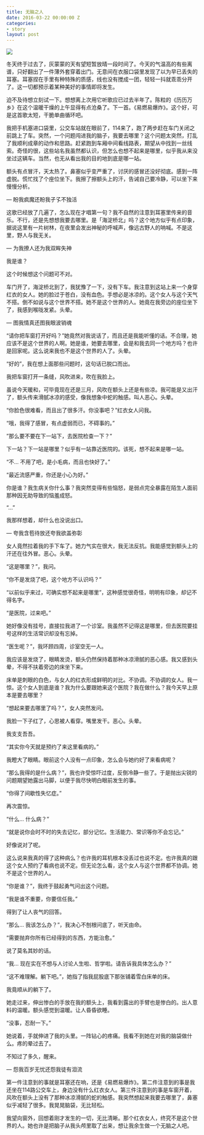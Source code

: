 ```yaml
---
title: 无脑之人
date: 2016-03-22 00:00:00 Z
categories:
- story
layout: post
---
```


![](https://general-1258275882.cos.ap-chengdu.myqcloud.com/no-brain.jpg)

冬天终于过去了，灰蒙蒙的天有望短暂放晴一段时间了。今天的气温高的有些离谱，只好翻出了一件薄外套穿着出门。无意间在衣服口袋里发现了以为早已丢失的耳塞。耳塞捏在手里有种特殊的质感，线也没有搅成一团，轻轻一抖就乖乖分开了。这一切都预示着某种美好的事情即将发生。

迫不及待想立刻试一下。想想离上次用它听歌应已过去半年了。陈粒的《历历万乡》在这个温暖干燥的上午显得有点沧桑了。下一首。《易燃易爆炸》。这个好，可是这首歌太短，干脆单曲循环吧。

我把手机塞进口袋里，公交车站就在眼前了，114来了，跑了两步赶在车门关闭之前跳上了车。突然，一个问题闯进我的脑子，我要去哪里？这个问题太突然，打乱了我顺利成章的动作和思路。赶紧跑到车厢中间看线路表，期望从中找到一丝线索。奇怪的很，这些站名我虽然都认识，但怎么也想不起来是哪里，似乎我从来没坐过这辆车。当然，也无从看出我的目的地到底是哪一站。

额头有点冒汗，天太热了。鼻塞似乎变严重了，讨厌的感冒还没好彻底。感到一阵虚脱。慌忙找了个座位坐下。我擦了擦额头上的汗，告诫自己要冷静，可以坐下来慢慢分析。

–– 盼我疯魔还盼我孑孓不独活

这歌已经放了几遍了，怎么现在才唱第一句？我不自然的注意到耳塞里传来的音乐。不行，还是先想想我要去哪里。是「海淀桥北」吗？这个地方似乎有点印象，据说这里有一片树林，在夜里会发出神秘的呼喊声，像远古野人的呐喊。不是这里，野人与我无关。

–– 为我撩人还为我双眸失神

我是谁？

这个时候想这个问题可不对。

车门开了，海淀桥北到了，我犹豫了一下，没有下车。我注意到这站上来一个身穿红衣的女人。她的脸过于苍白，没有血色。手想必是冰凉的。这个女人与这个天气不搭。倒不如说与这个世界不搭。她不是这个世界的人。她竟在我旁边的座位坐下了，我感到喉咙发紧。头晕。

–– 图我情真还图我眼波销魂

“请你把车窗打开好吗？”她竟然对我说话了，而且还是我能听懂的话。不合理，她应该不是这个世界的人啊。她是谁，她要去哪里，会是和我去同一个地方吗？也许是回家呢。这么说来我也不是这个世界的人了。头晕。

“好的”，我在想上面那些问题时，这句话已脱口而出。

我把车窗打开一条缝，风吹进来，吹在我脸上。

虽说今天暖和，可毕竟现在还是三月，风吹在额头上还是有些凉。我可能是又出汗了，额头传来滑腻冰凉的感受，像我想象中蛇的触感。叫人恶心。头晕。

“你脸色很难看，而且出了很多汗。你没事吧？”红衣女人问我。

“哦，我得了感冒，有点虚弱而已，不碍事的。”

”那么要不要在下一站下，去医院检查一下？”

下一站？下一站是哪里？似乎有一站靠近医院的。该死，想不起来是哪一站。

“不… 不用了吧，是小毛病，而且也快好了。”

“最近流感严重，你还是小心为好。”

你是谁？我生病关你什么事？我突然变得有些恼怒，是弱点完全暴露在陌生人面前那种因无助导致的恼羞成怒。

“…”

我那样想着，却什么也没说出口。

–– 夸我含苞待放还夸我欲盖弥彰

女人竟然拉着我的手下车了。她力气实在很大，我无法反抗。我能感觉到额头上的汗还在往外冒。恶心。头晕。

“这是哪里？”，我问。

“你不是发烧了吧，这个地方不认识吗？”

“以前似乎来过，可确实想不起来是哪里”，这种感觉很奇怪，明明有印象，却记不得名字。

“是医院，过来吧。”

她好像没有挂号，直接拉我进了一个诊室。我虽然不记得这是哪里，但去医院要挂号这样的生活常识却没有忘掉。

“医生呢？”，我环顾四周，诊室空无一人。

我应该是发烧了，眼睛发烫，额头仍然保持着那种冰凉滑腻的恶心感。我又感到头晕，不得不扶着旁边的床坐下来。

床单是刺眼的白色，与女人的红衣形成鲜明的对比。不协调。不协调的女人。我一惊。这个女人到底是谁？我为什么要跟她来这个医院？我在做什么？我今天早上原本是要去哪里？

“想起来要去哪里了吗？”，女人突然发问。

我脸一下子红了，心思被人看穿。嘴里发干。恶心。头晕。

我支支吾吾。

“其实你今天就是预约了来这里看病的。”

我瞪大了眼睛。眼前这个人没有一点印象，怎么会与她约好了来看病呢？

“那么我得的是什么病？”，我也许受惊吓过度，反倒冷静一些了。于是抛出尖锐的问题期望她露出马脚，以便于我尽快明白眼前发生的事。

“你得了间歇性失忆症。”

再次震惊。

“什么… 什么病？”

“就是说你会时不时的失去记忆，部分记忆。生活能力、常识等你不会忘记。”

好像说对了呢。

这么说来我真的得了这种病么？也许我的耳机根本没丢过也说不定。也许我真的跟这个女人预约了看病也说不定。但无论怎么看，这个女人与这个世界都不协调。她不是这个世界的人。

“你是谁？”，我终于鼓起勇气问出这个问题。

“我是谁不重要，你要信任我。”

得到了让人丧气的回答。

“那么… 我该怎么办？”，我决心不刨根问底了，听天由命。

“需要抛弃你所有已经得到的东西，方能治愈。”

说了莫名其妙的话。

“我… 现在实在不想与人讨论人生啦、哲学啦。请告诉我具体怎么办？”

“这不难理解。躺下吧。”，她指了指我屁股底下那张铺着雪白床单的床。

我竟顺从的躺下了。

她走过来，伸出惨白的手放在我的额头上，我看到露出的手臂也是惨白的。出人意料的温暖。额头感觉到温暖。让人昏昏欲睡。

“没事，忍耐一下。”

她说着，手就伸进了我的头里。一阵钻心的疼痛。我看不到她在对我的脑袋做什么。疼的晕过去了。

不知过了多久，醒来。

–– 怨我百岁无忧还怨我徒有泪流

第一件注意到的事就是耳塞还在响，还是《易燃易爆炸》。第二件注意到的事是我还坐在114路公交车上，身边没有什么红衣女人。第三件注意到的事是车窗开着，风吹在额头上没有了那种冰凉滑腻的蛇的触感。我突然想起来我要去哪里了，鼻塞似乎减轻了很多。我晃晃脑袋，无比轻松。

我望向窗外，回想着刚才发生的一切，无比清晰。那个红衣女人，终究不是这个世界的人。她也许是把脑子从我头颅里取了出来，想让我余生做一个无脑之人吧。